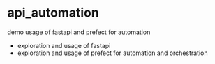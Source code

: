 # api_automation
demo usage of fastapi and prefect for automation

- exploration and usage of fastapi
- exploration and usage of prefect for automation and orchestration
